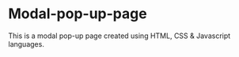 # Modal-pop-up-page
This is a modal pop-up page created using HTML, CSS &amp; Javascript languages.
